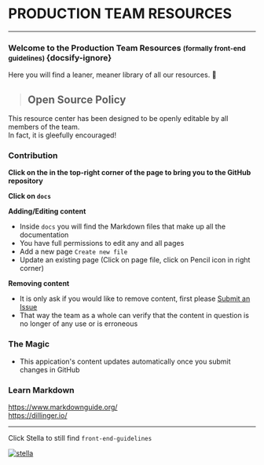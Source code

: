 # <i class="fas fa-cog fa-spin fa-sm"></i> PRODUCTION TEAM RESOURCES 
***
### Welcome to the Production Team Resources <small>(formally front-end guidelines) </small> {docsify-ignore}  
Here you will find a leaner, meaner library of all our resources. :clap:  

> ## Open Source Policy 

This resource center has been designed to be openly editable by all members of the team.  
In fact, it is gleefully encouraged!

### Contribution

**Click on the <i class="fab fa-github"></i> in the top-right corner of the page to bring you to the GitHub repository**  

**Click on `docs`**  

**Adding/Editing content**  
  - Inside `docs` you will find the Markdown files that make up all the documentation  
  - You have full permissions to edit any and all pages    
  - Add a new page `Create new file`  
  - Update an existing page (Click on page file, click on Pencil icon in right corner)  

**Removing content** 
  - It is only ask if you would like to remove content, first please [Submit an Issue](https://github.com/chrisroselli/production-team-resources/issues)  
  - That way the team as a whole can verify that the content in question is no longer of any use or is erroneous

### The Magic
 - This appication's content updates automatically once you submit changes in GitHub

### Learn Markdown
https://www.markdownguide.org/  
https://dillinger.io/  
***
Click Stella to still find `front-end-guidelines` 

[![stella](http://d6449bb3dc657045bfc9-290115cc0d6de62a29c33db202ae565c.r80.cf1.rackcdn.com/687/stella.png)](https://github.com/bs-production/front-end-guidelines)

